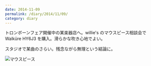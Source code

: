 ```yaml
---
date: 2014-11-09
permalink: /diary/2014/11/09/
category: diary
---
```


トロンボーンフェア開催中の某楽器店へ。willie's のマウスピース相談会で Walküre HY6J3 を購入。滑らかな吹き心地でよい。

スタジオで某曲のさらい。残念ながら無理という結論に。

![マウスピース](http://instagram.com/p/vK3xSVSLjX/media?size=l "マウスピース")